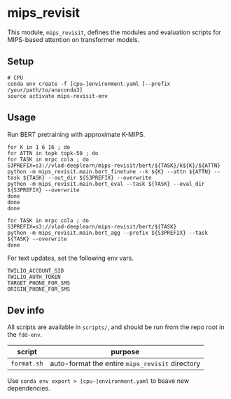 # mips_revisit

This module, `mips_revisit`, defines the modules and evaluation scripts for MIPS-based
attention on transformer models.

## Setup

```
# CPU
conda env create -f [cpu-]environment.yaml [--prefix /your/path/to/anaconda3]
source activate mips-revisit-env
```

## Usage

Run BERT pretraining with approximate K-MIPS.
```
for K in 1 6 16 ; do 
for ATTN in topk topk-50 ; do
for TASK in mrpc cola ; do
S3PREFIX=s3://vlad-deeplearn/mips-revisit/bert/${TASK}/k${K}/${ATTN}
python -m mips_revisit.main.bert_finetune --k ${K} --attn ${ATTN} --task ${TASK} --out_dir ${S3PREFIX} --overwrite
python -m mips_revisit.main.bert_eval --task ${TASK} --eval_dir ${S3PREFIX} --overwrite
done
done
done

for TASK in mrpc cola ; do
S3PREFIX=s3://vlad-deeplearn/mips-revisit/bert/${TASK}
python -m mips_revisit.main.bert_agg --prefix ${S3PREFIX} --task ${TASK} --overwrite
done
```

For text updates, set the following env vars.

```
TWILIO_ACCOUNT_SID
TWILIO_AUTH_TOKEN
TARGET_PHONE_FOR_SMS
ORIGIN_PHONE_FOR_SMS
```

## Dev info

All scripts are available in `scripts/`, and should be run from the repo root in the `fdd-env`.

| script | purpose |
| ------ | ------- |
| `format.sh` | auto-format the entire `mips_revisit` directory |

Use `conda env export > [cpu-]environment.yaml` to bsave new dependencies.
